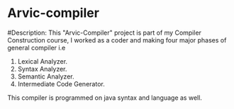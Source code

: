 # Arvic-compiler

#Description:
This "Arvic-Compiler" project is part of my Compiler Construction course, I worked as a coder and making four major phases of general compiler i.e

1) Lexical Analyzer.
2) Syntax Analyzer.
3) Semantic Analyzer.
4) Intermediate Code Generator.


This compiler is programmed on java syntax and language as well.
